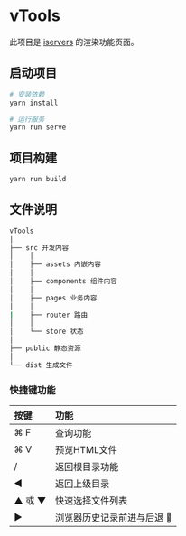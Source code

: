 # vTools

此项目是 [iservers](https://github.com/ektx/iServer) 的渲染功能页面。

## 启动项目

```sh
# 安装依赖
yarn install

# 运行服务
yarn run serve
```

## 项目构建

```sh
yarn run build
```

## 文件说明

```bash
vTools
│  
├── src 开发内容  
│    │   
│    ├── assets 内嵌内容  
│    │   
│    ├── components 组件内容  
│    │  
│    ├── pages 业务内容   
│    │  
|    ├── router 路由   
│    │  
│    └── store 状态     
│  
├── public 静态资源  
│  
└── dist 生成文件  
```

### 快捷键功能
| 按键 | 功能 |
| :--- | :--- |
| <kdb>⌘</kdb> <kdb>F</kdb> | 查询功能 |
| <kdb>⌘</kdb> <kdb>V</kdb> | 预览HTML文件 |
| <kdb>/</kdb> | 返回根目录功能 |
| <kdb>◀︎</kdb> | 返回上级目录 |
| <kdb>▲</kdb> 或 <kdb>▼</kdb> | 快速选择文件列表 |
| <kdb>▶︎</kdb> | 浏览器历史记录前进与后退 🚧 |